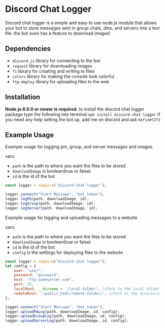 # Discord Chat Logger
Discord chat logger is a simple and easy to use node.js module that allows your bot to store messages sent in group chats, dms, and servers into a text file. the bot even has a feature to download images!


## Dependencies

* `discord.js` library for connecting to the bot
* `request` library for downloading images
* `fs` library for creating and writing to files
* `colors` library for making the console look colorful
* `ftp-deploy` library for uploading files to the web

## Installation

**Node.js 6.0.0 or newer is required.**
to install the discord  chat logger package type the following into terminal `npm install discord-chat-logger`
If you need any help setting the bot up, add me on discord and ask `Kefin#7273`

## Example Usage

Example usage for logging pm, group, and server messages and images. 

vars:
* `path` is the path to where you want the files to be stored
* `downloadImage` is boolean(true or false)
* `id` is the id of the bot
```js
const logger = require('discord-chat-logger');

logger.connect("Start Message", "bot_token");
logger.logPm(path, downloadImage, id);
logger.logGroup(path, downloadImage, id);
logger.logServer(path, downloadImage, id);

```

Example usage for logging and uploading messages to a website

vars:
* `path` is the path to where you want the files to be stored
* `downloadImage` is boolean(true or false)
* `id` is the id of the bot
* `config` is the settings for deploying files to the website

```js
const logger = require("discord-chat-logger");
let config = {
    user: "user",
    password: "password",
    host: "ftp.someserver.com",
    port: 21,
    localRoot: __dirname + '/local-folder', //Path to the local folder that the messages are logged into
    remoteRoot: '/public_html/remote-folder/', //Path to the directory on website you want to upload fiels to  
};

logger.connect("Start Message", "bot_token");
logger.uploadPmLog(path, downloadImage, id, config);
logger.uploadGroupLog(path, downloadImage, id, config);
logger.uploadServerLog(path, downloadImage, id, config);
```
